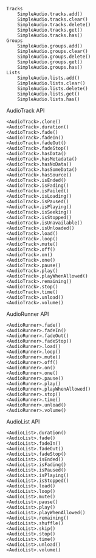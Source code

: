 
    Tracks
        SimpleAudio.tracks.add()
        SimpleAudio.tracks.clear()
        SimpleAudio.tracks.delete()
        SimpleAudio.tracks.get()
        SimpleAudio.tracks.has()
    Groups
        SimpleAudio.groups.add()
        SimpleAudio.groups.clear()
        SimpleAudio.groups.delete()
        SimpleAudio.groups.get()
        SimpleAudio.groups.has()
    Lists
        SimpleAudio.lists.add()
        SimpleAudio.lists.clear()
        SimpleAudio.lists.delete()
        SimpleAudio.lists.get()
        SimpleAudio.lists.has()

AudioTrack API

    <AudioTrack>.clone()
    <AudioTrack>.duration()
    <AudioTrack>.fade()
    <AudioTrack>.fadeIn()
    <AudioTrack>.fadeOut()
    <AudioTrack>.fadeStop()
    <AudioTrack>.hasData()
    <AudioTrack>.hasMetadata()
    <AudioTrack>.hasNoData()
    <AudioTrack>.hasSomeData()
    <AudioTrack>.hasSource()
    <AudioTrack>.isEnded()
    <AudioTrack>.isFading()
    <AudioTrack>.isFailed()
    <AudioTrack>.isLoading()
    <AudioTrack>.isPaused()
    <AudioTrack>.isPlaying()
    <AudioTrack>.isSeeking()
    <AudioTrack>.isStopped()
    <AudioTrack>.isUnavailable()
    <AudioTrack>.isUnloaded()
    <AudioTrack>.load()
    <AudioTrack>.loop()
    <AudioTrack>.mute()
    <AudioTrack>.off()
    <AudioTrack>.on()
    <AudioTrack>.one()
    <AudioTrack>.pause()
    <AudioTrack>.play()
    <AudioTrack>.playWhenAllowed()
    <AudioTrack>.remaining()
    <AudioTrack>.stop()
    <AudioTrack>.time()
    <AudioTrack>.unload()
    <AudioTrack>.volume()

AudioRunner API

    <AudioRunner>.fade()
    <AudioRunner>.fadeIn()
    <AudioRunner>.fadeOut()
    <AudioRunner>.fadeStop()
    <AudioRunner>.load()
    <AudioRunner>.loop()
    <AudioRunner>.mute()
    <AudioRunner>.off()
    <AudioRunner>.on()
    <AudioRunner>.one()
    <AudioRunner>.pause()
    <AudioRunner>.play()
    <AudioRunner>.playWhenAllowed()
    <AudioRunner>.stop()
    <AudioRunner>.time()
    <AudioRunner>.unload()
    <AudioRunner>.volume()

AudioList API

    <AudioList>.duration()
    <AudioList>.fade()
    <AudioList>.fadeIn()
    <AudioList>.fadeOut()
    <AudioList>.fadeStop()
    <AudioList>.isEnded()
    <AudioList>.isFading()
    <AudioList>.isPaused()
    <AudioList>.isPlaying()
    <AudioList>.isStopped()
    <AudioList>.load()
    <AudioList>.loop()
    <AudioList>.mute()
    <AudioList>.pause()
    <AudioList>.play()
    <AudioList>.playWhenAllowed()
    <AudioList>.remaining()
    <AudioList>.shuffle()
    <AudioList>.skip()
    <AudioList>.stop()
    <AudioList>.time()
    <AudioList>.unload()
    <AudioList>.volume()
